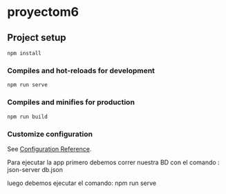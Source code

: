# proyectom6

## Project setup
```
npm install
```

### Compiles and hot-reloads for development
```
npm run serve
```

### Compiles and minifies for production
```
npm run build
```

### Customize configuration
See [Configuration Reference](https://cli.vuejs.org/config/).

Para ejecutar la app  primero debemos correr nuestra BD con el comando : json-server db.json

luego debemos ejecutar el comando: npm run serve

